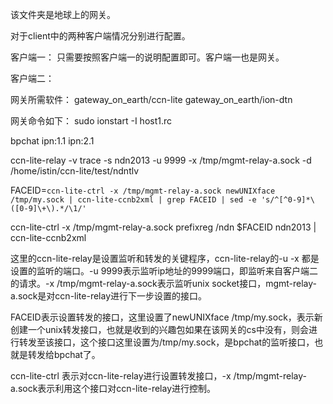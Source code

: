 该文件夹是地球上的网关。

对于client中的两种客户端情况分别进行配置。

客户端一：
只需要按照客户端一的说明配置即可。客户端一也是网关。

客户端二：

网关所需软件：
gateway_on_earth/ccn-lite
gateway_on_earth/ion-dtn

网关命令如下：
sudo ionstart -I host1.rc

bpchat ipn:1.1 ipn:2.1

ccn-lite-relay -v trace -s ndn2013 -u 9999 -x /tmp/mgmt-relay-a.sock -d /home/istin/ccn-lite/test/ndntlv

FACEID=`ccn-lite-ctrl -x /tmp/mgmt-relay-a.sock newUNIXface /tmp/my.sock | ccn-lite-ccnb2xml | grep FACEID | sed -e 's/^[^0-9]*\([0-9]\+\).*/\1/'`


ccn-lite-ctrl -x /tmp/mgmt-relay-a.sock prefixreg /ndn $FACEID ndn2013 | ccn-lite-ccnb2xml


这里的ccn-lite-relay是设置监听和转发的关键程序，ccn-lite-relay的-u  -x 都是设置的监听的端口。-u 9999表示监听ip地址的9999端口，即监听来自客户端二的请求。-x /tmp/mgmt-relay-a.sock表示监听unix socket接口，mgmt-relay-a.sock是对ccn-lite-relay进行下一步设置的接口。

FACEID表示设置转发的接口，这里设置了newUNIXface /tmp/my.sock，表示新创建一个unix转发接口，也就是收到的兴趣包如果在该网关的cs中没有，则会进行转发至该接口，这个接口这里设置为/tmp/my.sock，是bpchat的监听接口，也就是转发给bpchat了。

ccn-lite-ctrl 表示对ccn-lite-relay进行设置转发接口，-x /tmp/mgmt-relay-a.sock表示利用这个接口对ccn-lite-relay进行控制。
